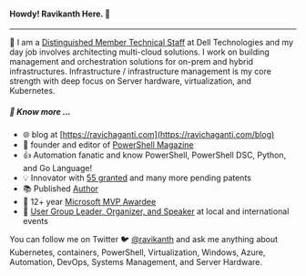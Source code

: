 #### Howdy! Ravikanth Here. :pray:
-----
:office: I am a [Distinguished Member Technical Staff](https://www.linkedin.com/in/rchaganti/) at Dell Technologies and my day job involves architecting multi-cloud solutions. I work on building management and orchestration solutions for on-prem and hybrid infrastructures. Infrastructure / infrastructure management is my core strength with deep focus on Server hardware, virtualization, and Kubernetes.

##### :newspaper: Know more ...
* :globe_with_meridians: blog at [https://ravichaganti.com](https://ravichaganti.com/blog)
* :blue_book: founder and editor of [PowerShell Magazine](https://powershellmagazine.com)
* :thumbsup: Automation fanatic and know PowerShell, PowerShell DSC, Python, and Go Language!
* :bulb:  Innovator with [55 granted](https://patents.justia.com/search?q=Ravikanth+Chaganti) and many more pending patents
* :books: Published [Author](https://ravichaganti.com/books/)
* :tada:  12+ year [Microsoft MVP Awardee](https://mvp.microsoft.com/en-us/PublicProfile/4029023?fullName=Ravikanth%20C)
* :microphone: [User Group Leader, Organizer, and Speaker](https://ravichaganti.com/categories/presentations/) at local and international events

You can follow me on Twitter :bird:  [@ravikanth](https://twitter.com/ravikanth) and ask me anything about Kubernetes, containers, PowerShell, Virtualization, Windows, Azure, Automation, DevOps, Systems Management, and Server Hardware.
